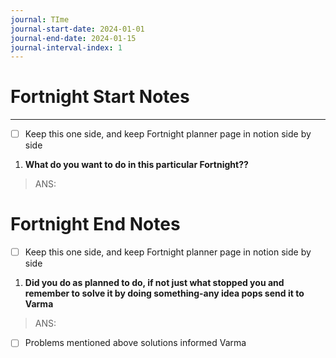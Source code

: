 ```yaml
---
journal: TIme
journal-start-date: 2024-01-01
journal-end-date: 2024-01-15
journal-interval-index: 1
---
```

# Fortnight Start Notes

---

- [ ] Keep this one side, and keep Fortnight planner page in notion side by side

1. **What do you want to do in this particular Fortnight??**
> ANS:



# Fortnight End Notes

- [ ] Keep this one side, and keep Fortnight planner page in notion side by side

1. **Did you do as planned to do, if not just what stopped you and remember to solve it by doing something-any idea pops send it to Varma**

> ANS:

- [ ] Problems mentioned above solutions informed Varma

